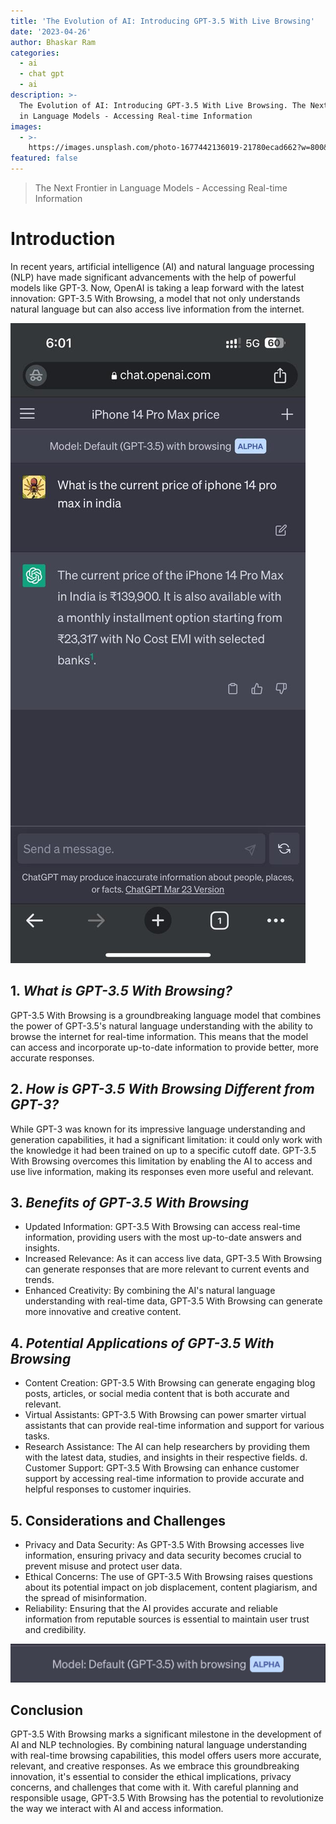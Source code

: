 ```yaml
---
title: 'The Evolution of AI: Introducing GPT-3.5 With Live Browsing'
date: '2023-04-26'
author: Bhaskar Ram
categories:
  - ai
  - chat gpt
  - ai
description: >-
  The Evolution of AI: Introducing GPT-3.5 With Live Browsing. The Next Frontier
  in Language Models - Accessing Real-time Information
images:
  - >-
    https://images.unsplash.com/photo-1677442136019-21780ecad662?w=800&h=450&fit=crop
featured: false
---
```

 
> The Next Frontier in Language Models - Accessing Real-time Information

# Introduction

In recent years, artificial intelligence (AI) and natural language processing (NLP) have made significant advancements with the help of powerful models like GPT-3. Now, OpenAI is taking a leap forward with the latest innovation: GPT-3.5 With Browsing, a model that not only understands natural language but can also access live information from the internet.

![GPT-3.5-with-Browsing-Screenshot](https://raw.githubusercontent.com/bhaskarvilles/loveit-hugo/master/images/GPTSCREENSHOT.jpg)

## 1. _What is GPT-3.5 With Browsing?_

GPT-3.5 With Browsing is a groundbreaking language model that combines the power of GPT-3.5's natural language understanding with the ability to browse the internet for real-time information. This means that the model can access and incorporate up-to-date information to provide better, more accurate responses.

## 2. _How is GPT-3.5 With Browsing Different from GPT-3?_

While GPT-3 was known for its impressive language understanding and generation capabilities, it had a significant limitation: it could only work with the knowledge it had been trained on up to a specific cutoff date. GPT-3.5 With Browsing overcomes this limitation by enabling the AI to access and use live information, making its responses even more useful and relevant.

## 3. _Benefits of GPT-3.5 With Browsing_

- Updated Information: GPT-3.5 With Browsing can access real-time information, providing users with the most up-to-date answers and insights.
-  Increased Relevance: As it can access live data, GPT-3.5 With Browsing can generate responses that are more relevant to current events and trends.
-  Enhanced Creativity: By combining the AI's natural language understanding with real-time data, GPT-3.5 With Browsing can generate more innovative and creative content.

## 4. _Potential Applications of GPT-3.5 With Browsing_
-  Content Creation: GPT-3.5 With Browsing can generate engaging blog posts, articles, or social media content that is both accurate and relevant.
-  Virtual Assistants: GPT-3.5 With Browsing can power smarter virtual assistants that can provide real-time information and support for various tasks.
-  Research Assistance: The AI can help researchers by providing them with the latest data, studies, and insights in their respective fields.
d. Customer Support: GPT-3.5 With Browsing can enhance customer support by accessing real-time information to provide accurate and helpful responses to customer inquiries.

## 5. Considerations and Challenges
-  Privacy and Data Security: As GPT-3.5 With Browsing accesses live information, ensuring privacy and data security becomes crucial to prevent misuse and protect user data.
-  Ethical Concerns: The use of GPT-3.5 With Browsing raises questions about its potential impact on job displacement, content plagiarism, and the spread of misinformation.
-  Reliability: Ensuring that the AI provides accurate and reliable information from reputable sources is essential to maintain user trust and credibility.

![GPT-ALPHA](https://raw.githubusercontent.com/bhaskarvilles/loveit-hugo/master/images/GPTALPHA.jpg)

## Conclusion

GPT-3.5 With Browsing marks a significant milestone in the development of AI and NLP technologies. By combining natural language understanding with real-time browsing capabilities, this model offers users more accurate, relevant, and creative responses. As we embrace this groundbreaking innovation, it's essential to consider the ethical implications, privacy concerns, and challenges that come with it. With careful planning and responsible usage, GPT-3.5 With Browsing has the potential to revolutionize the way we interact with AI and access information.
